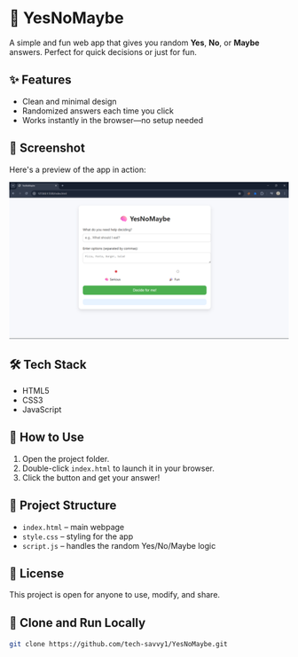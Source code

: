 # 🧠 YesNoMaybe  

A simple and fun web app that gives you random **Yes**, **No**, or **Maybe** answers. Perfect for quick decisions or just for fun.  

## ✨ Features  
- Clean and minimal design  
- Randomized answers each time you click  
- Works instantly in the browser—no setup needed

## 📸 Screenshot

Here's a preview of the app in action:

![YesNoMaybe Web App Screenshot](yesnomaybe-screenshot.png)

## 🛠️ Tech Stack  
- HTML5 
- CSS3 
- JavaScript

## 🚀 How to Use  
1. Open the project folder.  
2. Double-click `index.html` to launch it in your browser.  
3. Click the button and get your answer!  

## 📂 Project Structure  
- `index.html` – main webpage  
- `style.css` – styling for the app  
- `script.js` – handles the random Yes/No/Maybe logic

## 📜 License  
This project is open for anyone to use, modify, and share.  

## 🔧 Clone and Run Locally
```bash
git clone https://github.com/tech-savvy1/YesNoMaybe.git
